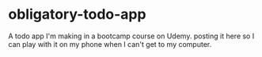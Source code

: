 # obligatory-todo-app
A todo app I'm making in a bootcamp course on Udemy. posting it here so I can play with it on my phone when I can't get to my computer.
